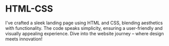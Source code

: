 # HTML-CSS
I've crafted a sleek landing page using HTML and CSS, blending aesthetics with functionality. The code speaks simplicity, ensuring a user-friendly and visually appealing experience. Dive into the website journey – where design meets innovation!
